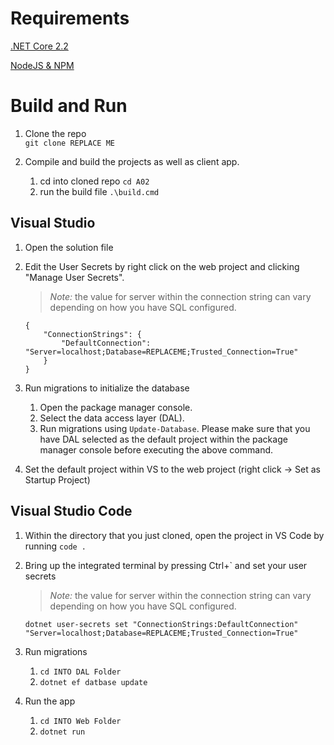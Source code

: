 # Requirements
[.NET Core 2.2](https://dotnet.microsoft.com) 

[NodeJS & NPM](https://nodejs.org/en/)

# Build and Run
1. Clone the repo <br/>
`git clone REPLACE ME`

1. Compile and build the projects as well as client app. <br/>
   1. cd into cloned repo `cd A02`
   2. run the build file `.\build.cmd`

## Visual Studio
1. Open the solution file
1. Edit the User Secrets by right click on the web project and clicking "Manage User Secrets".
    > *Note:* the value for server within the connection string can vary depending on how you have SQL configured.
    ```
    {
        "ConnectionStrings": {
            "DefaultConnection": "Server=localhost;Database=REPLACEME;Trusted_Connection=True"
        }
    }
    ```

1. Run migrations to initialize the database
   1. Open the package manager console.
   1. Select the data access layer (DAL).
   1. Run migrations using `Update-Database`. Please make sure that you have DAL selected as the default project within the package manager console before executing the above command.<br/>

1. Set the default project within VS to the web project (right click -> Set as Startup Project)

## Visual Studio Code
1. Within the directory that you just cloned, open the project in VS Code by running `code .`

1.  Bring up the integrated terminal by pressing Ctrl+` and set your user secrets
    > *Note:* the value for server within the connection string can vary depending on how you have SQL configured. <br/>

    `dotnet user-secrets set "ConnectionStrings:DefaultConnection" "Server=localhost;Database=REPLACEME;Trusted_Connection=True"`

5. Run migrations
   1. `cd INTO DAL Folder`
   1. `dotnet ef datbase update`

6. Run the app
   1. `cd INTO Web Folder`
   1. `dotnet run`